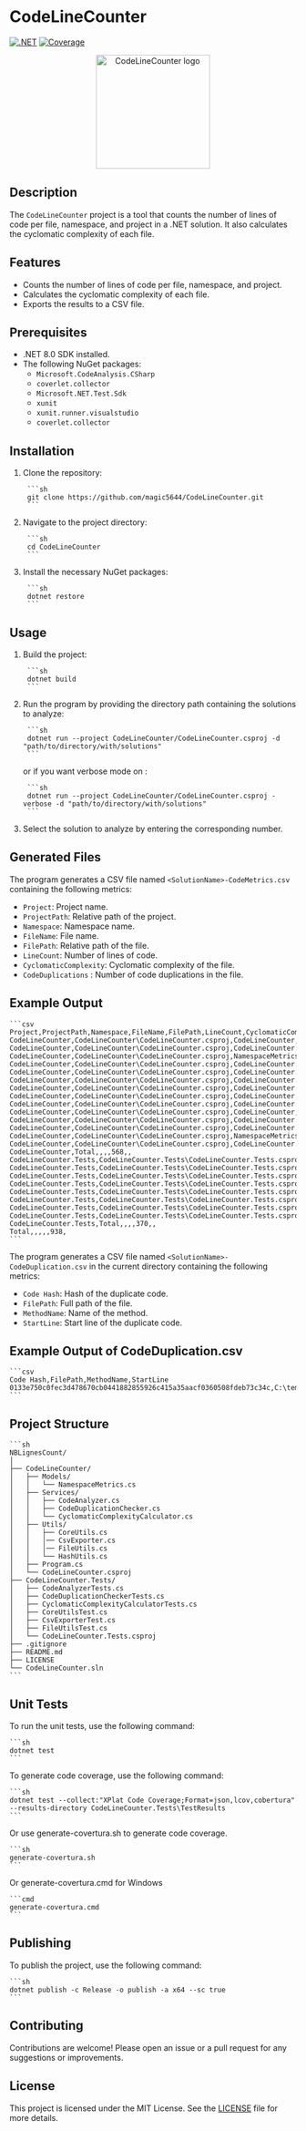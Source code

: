
# CodeLineCounter

[![.NET](https://github.com/magic5644/CodeLineCounter/actions/workflows/dotnet.yml/badge.svg)](https://github.com/magic5644/CodeLineCounter/actions/workflows/dotnet.yml)
[![Coverage](https://magic5644.github.io/magic5644/coverage-report/badge_combined.svg/badge_combined.svg)]([./coverage-report/index.html](https://github.com/magic5644/CodeLineCounter/actions/workflows/dotnet.yml))

<div align="center"><img src="./assets/logo-new.webp" alt="CodeLineCounter logo" width="200" height="200" center="true"></div>

## Description

The `CodeLineCounter` project is a tool that counts the number of lines of code per file, namespace, and project in a .NET solution. It also calculates the cyclomatic complexity of each file.

## Features

- Counts the number of lines of code per file, namespace, and project.
- Calculates the cyclomatic complexity of each file.
- Exports the results to a CSV file.

## Prerequisites

- .NET 8.0 SDK installed.
- The following NuGet packages:
  - `Microsoft.CodeAnalysis.CSharp`
  - `coverlet.collector`
  - `Microsoft.NET.Test.Sdk`
  - `xunit`
  - `xunit.runner.visualstudio`
  - `coverlet.collector`

## Installation

1. Clone the repository:

        ```sh
        git clone https://github.com/magic5644/CodeLineCounter.git
        ```

2. Navigate to the project directory:

        ```sh
        cd CodeLineCounter
        ```

3. Install the necessary NuGet packages:

        ```sh
        dotnet restore
        ```

## Usage

1. Build the project:

        ```sh
        dotnet build
        ```

2. Run the program by providing the directory path containing the solutions to analyze:

        ```sh
        dotnet run --project CodeLineCounter/CodeLineCounter.csproj -d "path/to/directory/with/solutions"
        ```

    or if you want verbose mode on :

        ```sh
        dotnet run --project CodeLineCounter/CodeLineCounter.csproj -verbose -d "path/to/directory/with/solutions"
        ```

3. Select the solution to analyze by entering the corresponding number.

## Generated Files

The program generates a CSV file named `<SolutionName>-CodeMetrics.csv` containing the following metrics:

- `Project`: Project name.
- `ProjectPath`: Relative path of the project.
- `Namespace`: Namespace name.
- `FileName`: File name.
- `FilePath`: Relative path of the file.
- `LineCount`: Number of lines of code.
- `CyclomaticComplexity`: Cyclomatic complexity of the file.
- `CodeDuplications` : Number of code duplications in the file.

## Example Output

    ```csv
    Project,ProjectPath,Namespace,FileName,FilePath,LineCount,CyclomaticComplexity,CodeDuplications
    CodeLineCounter,CodeLineCounter\CodeLineCounter.csproj,CodeLineCounter,Program.cs,CodeLineCounter\Program.cs,64,7,0
    CodeLineCounter,CodeLineCounter\CodeLineCounter.csproj,CodeLineCounter.Models,NamespaceMetrics.cs,CodeLineCounter\Models\NamespaceMetrics.cs,13,1,0
    CodeLineCounter,CodeLineCounter\CodeLineCounter.csproj,NamespaceMetrics,CodeAnalyzer.cs,CodeLineCounter\Services\CodeAnalyzer.cs,109,9,0
    CodeLineCounter,CodeLineCounter\CodeLineCounter.csproj,CodeLineCounter.Services,CodeDuplicationChecker.cs,CodeLineCounter\Services\CodeDuplicationChecker.cs,103,8,6
    CodeLineCounter,CodeLineCounter\CodeLineCounter.csproj,CodeLineCounter.Services,CyclomaticComplexityCalculator.cs,CodeLineCounter\Services\CyclomaticComplexityCalculator.cs,65,12,0
    CodeLineCounter,CodeLineCounter\CodeLineCounter.csproj,CodeLineCounter.Utils,CoreUtils.cs,CodeLineCounter\Utils\CoreUtils.cs,60,7,0
    CodeLineCounter,CodeLineCounter\CodeLineCounter.csproj,CodeLineCounter.Utils,CsvExporter.cs,CodeLineCounter\Utils\CsvExporter.cs,96,12,2
    CodeLineCounter,CodeLineCounter\CodeLineCounter.csproj,CodeLineCounter.Utils,FileUtils.cs,CodeLineCounter\Utils\FileUtils.cs,33,3,0
    CodeLineCounter,CodeLineCounter\CodeLineCounter.csproj,CodeLineCounter.Utils,HashUtils.cs,CodeLineCounter\Utils\HashUtils.cs,25,3,0
    CodeLineCounter,CodeLineCounter\CodeLineCounter.csproj,CodeLineCounter,Total,E:\_GITHUB\NBLignesCount\CodeLineCounter,64,0,0
    CodeLineCounter,CodeLineCounter\CodeLineCounter.csproj,CodeLineCounter.Models,Total,E:\_GITHUB\NBLignesCount\CodeLineCounter,13,0,0
    CodeLineCounter,CodeLineCounter\CodeLineCounter.csproj,CodeLineCounter.Services,Total,E:\_GITHUB\NBLignesCount\CodeLineCounter,65,0,0
    CodeLineCounter,CodeLineCounter\CodeLineCounter.csproj,NamespaceMetrics,Total,E:\_GITHUB\NBLignesCount\CodeLineCounter,109,0,0
    CodeLineCounter,CodeLineCounter\CodeLineCounter.csproj,CodeLineCounter.Utils,Total,E:\_GITHUB\NBLignesCount\CodeLineCounter,25,0,0
    CodeLineCounter,Total,,,,568,,
    CodeLineCounter.Tests,CodeLineCounter.Tests\CodeLineCounter.Tests.csproj,CodeLineCounter.Tests,CodeAnalyzerTests.cs,CodeLineCounter.Tests\CodeAnalyzerTests.cs,68,1,0
    CodeLineCounter.Tests,CodeLineCounter.Tests\CodeLineCounter.Tests.csproj,CodeLineCounter.Tests,CodeDuplicationCheckerTests.cs,CodeLineCounter.Tests\CodeDuplicationCheckerTests.cs,109,1,0
    CodeLineCounter.Tests,CodeLineCounter.Tests\CodeLineCounter.Tests.csproj,CodeLineCounter.Utils.Tests,CoreUtilsTest.cs,CodeLineCounter.Tests\CoreUtilsTest.cs,86,1,0
    CodeLineCounter.Tests,CodeLineCounter.Tests\CodeLineCounter.Tests.csproj,CodeLineCounter.Tests,CsvExporterTest.cs,CodeLineCounter.Tests\CsvExporterTest.cs,35,1,0
    CodeLineCounter.Tests,CodeLineCounter.Tests\CodeLineCounter.Tests.csproj,CodeLineCounter.Tests,CyclomaticComplexityCalculatorTests.cs,CodeLineCounter.Tests\CyclomaticComplexityCalculatorTests.cs,54,1,0
    CodeLineCounter.Tests,CodeLineCounter.Tests\CodeLineCounter.Tests.csproj,CodeLineCounter.Utils.Tests,FileUtilsTest.cs,CodeLineCounter.Tests\FileUtilsTest.cs,18,1,0
    CodeLineCounter.Tests,CodeLineCounter.Tests\CodeLineCounter.Tests.csproj,CodeLineCounter.Tests,Total,E:\_GITHUB\NBLignesCount\CodeLineCounter.Tests,54,0,0
    CodeLineCounter.Tests,CodeLineCounter.Tests\CodeLineCounter.Tests.csproj,CodeLineCounter.Utils.Tests,Total,E:\_GITHUB\NBLignesCount\CodeLineCounter.Tests,18,0,0
    CodeLineCounter.Tests,Total,,,,370,,
    Total,,,,,938,
    ```
The program generates a CSV file named `<SolutionName>-CodeDuplication.csv` in the current directory containing the following metrics:

- `Code Hash`: Hash of the duplicate code.
- `FilePath`: Full path of the file.
- `MethodName`: Name of the method.
- `StartLine`: Start line of the duplicate code.

## Example Output of CodeDuplication.csv

    ```csv
    Code Hash,FilePath,MethodName,StartLine
    0133e750c0fec3d478670cb0441882855926c415a35aacf0360508fdeb73c34c,C:\temp\NamespaceMetrics.cs,CodeLineCounter\Models\class.cs,EtablirCommunication,91
    ```   

## Project Structure

    ```sh
    NBLignesCount/
    │
    ├── CodeLineCounter/
    │   ├── Models/
    │   │   └── NamespaceMetrics.cs
    │   ├── Services/
    │   │   ├── CodeAnalyzer.cs
    │   │   ├── CodeDuplicationChecker.cs
    │   │   └── CyclomaticComplexityCalculator.cs
    │   ├── Utils/
    │   │   ├── CoreUtils.cs
    │   │   │── CsvExporter.cs
    │   │   │── FileUtils.cs
    │   │   └── HashUtils.cs
    │   ├── Program.cs
    │   └── CodeLineCounter.csproj
    ├── CodeLineCounter.Tests/
    │   ├── CodeAnalyzerTests.cs
    │   ├── CodeDuplicationCheckerTests.cs
    │   ├── CyclomaticComplexityCalculatorTests.cs
    │   ├── CoreUtilsTest.cs
    │   ├── CsvExporterTest.cs
    │   ├── FileUtilsTest.cs
    │   └── CodeLineCounter.Tests.csproj
    ├── .gitignore
    ├── README.md
    ├── LICENSE
    └── CodeLineCounter.sln
    ```

## Unit Tests

To run the unit tests, use the following command:

    ```sh
    dotnet test
    ```

To generate code coverage, use the following command:

    ```sh
    dotnet test --collect:"XPlat Code Coverage;Format=json,lcov,cobertura"  --results-directory CodeLineCounter.Tests\TestResults
    ```

Or use generate-covertura.sh to generate code coverage.

    ```sh
    generate-covertura.sh
    ```

Or generate-covertura.cmd for Windows

    ```cmd
    generate-covertura.cmd
    ```

## Publishing

To publish the project, use the following command:

    ```sh
    dotnet publish -c Release -o publish -a x64 --sc true
    ```

## Contributing

Contributions are welcome! Please open an issue or a pull request for any suggestions or improvements.

## License

This project is licensed under the MIT License. See the [LICENSE](LICENSE) file for more details.
